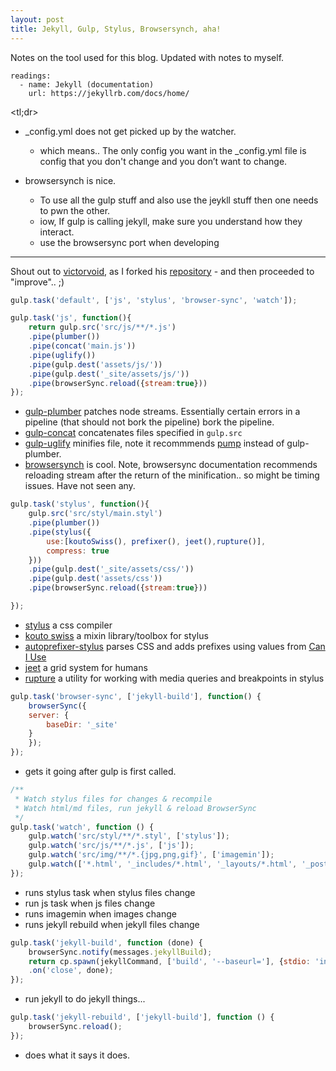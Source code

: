 ```yaml
---
layout: post
title: Jekyll, Gulp, Stylus, Browsersynch, aha!
---
```


Notes on the tool used for this blog. Updated with notes to myself.

```
readings:
  - name: Jekyll (documentation)
    url: https://jekyllrb.com/docs/home/
```
<tl;dr>

* _config.yml does not get picked up by the watcher. 
  * which means.. The only config you want in the _config.yml file is config that you don't change and you don’t want to change.

* browsersynch is nice. 
  * To use all the gulp stuff and also use the jeykll stuff then one needs to pwn the other.
  * iow, If gulp is calling jekyll, make sure you understand how they interact.
  * use the browsersync port when developing

---
Shout out to [victorvoid](https://github.com/victorvoid), as I forked his [repository](https://github.com/victorvoid/space-jekyll-template) - and then proceeded to "improve".. ;)
```javascript
gulp.task('default', ['js', 'stylus', 'browser-sync', 'watch']);
```


```javascript
gulp.task('js', function(){
    return gulp.src('src/js/**/*.js')
	.pipe(plumber())
	.pipe(concat('main.js'))
	.pipe(uglify())
	.pipe(gulp.dest('assets/js/'))
	.pipe(gulp.dest('_site/assets/js/'))
	.pipe(browserSync.reload({stream:true}))
});
```
* [gulp-plumber](https://github.com/floatdrop/gulp-plumber)  patches node streams. Essentially certain errors in a pipeline (that should not bork the pipeline) bork the pipeline. 
* [gulp-concat](https://github.com/contra/gulp-concat) concatenates files specified in `gulp.src`
* [gulp-uglify](https://github.com/terinjokes/gulp-uglify) minifies file, note it recommmends [pump](https://github.com/mafintosh/pump) instead of gulp-plumber.
* [browsersynch](https://browsersync.io/docs/gulp) is cool. Note, browsersync documentation recommends reloading stream after the return of the minification.. so might be timing issues. Have not seen any.

```javascript
gulp.task('stylus', function(){
    gulp.src('src/styl/main.styl')
	.pipe(plumber())
	.pipe(stylus({
	    use:[koutoSwiss(), prefixer(), jeet(),rupture()],
	    compress: true
	}))
	.pipe(gulp.dest('_site/assets/css/'))
	.pipe(gulp.dest('assets/css'))
	.pipe(browserSync.reload({stream:true}))

});
```
* [stylus](http://stylus-lang.com) a css compiler
* [kouto swiss](http://kouto-swiss.io) a mixin library/toolbox for stylus
* [autoprefixer-stylus](https://github.com/jescalan/autoprefixer-stylus) parses CSS and adds prefixes using values from [Can I Use](http://caniuse.com)
* [jeet](http://jeet.gs) a grid system for humans
* [rupture](http://jescalan.github.io/rupture/) a utility for working with media queries and breakpoints in stylus

```javascript
gulp.task('browser-sync', ['jekyll-build'], function() {
    browserSync({
	server: {
	    baseDir: '_site'
	}
    });
});
```

* gets it going after gulp is first called.

```javascript
/**
 * Watch stylus files for changes & recompile
 * Watch html/md files, run jekyll & reload BrowserSync
 */
gulp.task('watch', function () {
	gulp.watch('src/styl/**/*.styl', ['stylus']);
	gulp.watch('src/js/**/*.js', ['js']);
	gulp.watch('src/img/**/*.{jpg,png,gif}', ['imagemin']);
	gulp.watch(['*.html', '_includes/*.html', '_layouts/*.html', '_posts/*'], ['jekyll-rebuild']);
});
```

* runs stylus task when stylus files change
* run js task when js files change
* runs imagemin when images change
* runs jekyll rebuild when jekyll files change

```javascript
gulp.task('jekyll-build', function (done) {
    browserSync.notify(messages.jekyllBuild);
    return cp.spawn(jekyllCommand, ['build', '--baseurl='], {stdio: 'inherit'})
	.on('close', done);
});
```

* run jekyll to do jekyll things...

```javascript
gulp.task('jekyll-rebuild', ['jekyll-build'], function () {
    browserSync.reload();
});
```

* does what it says it does.


